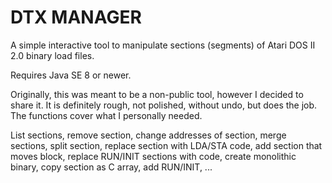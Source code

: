 DTX MANAGER
===========

A simple interactive tool to manipulate sections (segments) of Atari DOS II 2.0
binary load files.

Requires Java SE 8 or newer.

Originally, this was meant to be a non-public tool, however I decided to share
it. It is definitely rough, not polished, without undo, but does the job. The functions cover
what I personally needed.

List sections, remove section, change addresses of section, merge sections,
split section, replace section with LDA/STA code, add section that moves block,
replace RUN/INIT sections with code, create monolithic binary, copy section as C
array, add RUN/INIT, ...